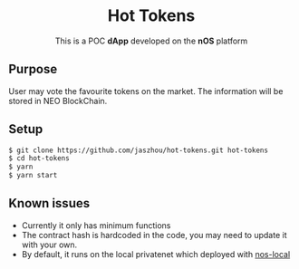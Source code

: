 
<h1 align="center">Hot Tokens</h1>

<p align="center">
  This is a POC <strong>dApp</strong> developed on the <strong>nOS</strong> platform
</p>

## Purpose

User may vote the favourite tokens on the market. The information will be stored in NEO BlockChain.

## Setup
```bash
$ git clone https://github.com/jaszhou/hot-tokens.git hot-tokens
$ cd hot-tokens
$ yarn
$ yarn start
```


## Known issues
 - Currently it only has minimum functions
 - The contract hash is hardcoded in the code, you may need to update it with your own.
 - By default, it runs on the local privatenet which deployed with [nos-local](https://github.com/nos/nos-local)
